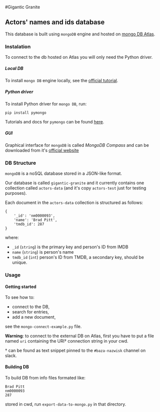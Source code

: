 #Gigantic Granite

## Actors' names and ids database

This database is built using `mongoDB` engine
and hosted on [mongo DB Atlas](https://cloud.mongodb.com).

### Instalation

To connect to the db hosted on Atlas you will only need the Python driver.

##### Local DB
To install `mongo DB` engine locally,
see the [official tutorial](https://docs.mongodb.com/manual/administration/install-on-linux/).

##### Python driver

To install Python driver for `mongo DB`, run:

``pip install pymongo``

Tutorials and docs for `pymongo` can be found [here](https://docs.mongodb.com/ecosystem/drivers/python/).

##### GUI

Graphical interface for `mongoDB` is called _MongoDB Compass_
and can be downloaded from it's [official website](https://www.mongodb.com/download-center?jmp=docs#compass)


### DB Structure

`mongoDB` is a noSQL database stored in a JSON-like format.

Our database is called `gigantic-granite` and it currently
contains one collection called `actors-data`
(and it's copy `actors-test` just for testing purposes).

Each document in the `actors-data` collection is structured as follows:
```
{
    '_id': 'nm0000093',
    'name': 'Brad Pitt',
    'tmdb_id': 287
}
```
where:
- `_id` (`string`) is the primary key and person's ID from IMDB
- `name` (`string`) is person's name
- `tmdb_id` (`int`)  person's ID from TMDB, a secondary key, should be unique.


### Usage

#### Getting started
To see how to:
- connect to the DB,
- search for entries,
- add a new document,

see the `mongo-connect-example.py` file.

**Warning**: to connect to the external DB on Atlas, first you have to put a file named `uri` containing the URI† connection string in your cwd.


† can be found as text snippet pinned to the `#baza-nazwisk` channel on slack.

#### Building DB
To build DB from info files formated like:
```
Brad Pitt
nm0000093
287
```
stored in cwd, run `export-data-to-mongo.py` in that directory.
